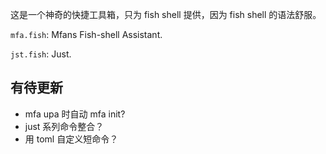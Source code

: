 这是一个神奇的快捷工具箱，只为 fish shell 提供，因为 fish shell 的语法舒服。

`mfa.fish`: Mfans Fish-shell Assistant.

`jst.fish`: Just.

## 有待更新

- mfa upa 时自动 mfa init?
- just 系列命令整合？
- 用 toml 自定义短命令？

